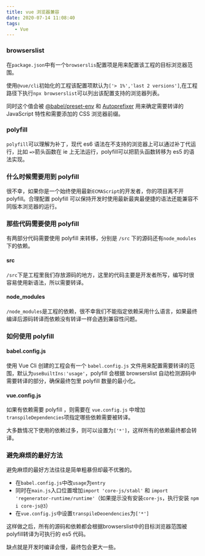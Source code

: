 ```yaml
---
title: vue 浏览器兼容
date: 2020-07-14 11:08:40
tags:
   - Vue
---
```

### browserslist

在`package.json`中有一个`browserslis`配置项是用来配置该工程的目标浏览器范围。

使用`@vue/cli`初始化的工程该配置项默认为`['> 1%','last 2 versions']`,在工程路径下执行`npx browserslist`可以列出该配置支持的浏览器列表。

同时这个值会被 [@babel/preset-env](https://new.babeljs.io/docs/en/next/babel-preset-env.html) 和 [Autoprefixer](https://github.com/postcss/autoprefixer) 用来确定需要转译的 JavaScript 特性和需要添加的 CSS 浏览器前缀。
<!-- more -->
### polyfill

`polyfill`可以理解为补丁，现代 es6 语法在不支持的浏览器上可以通过补丁代运行，比如 `=>`箭头函数在 ie 上无法运行，polyfill可以把箭头函数转移为 es5 的语法实现。

### 什么时候需要用到 polyfill

很不幸，如果你是一个始终使用最新`ECMAScript`的开发者，你的项目离不开 polyfill。合理配置 polyfill 可以保持开发时使用最新最爽最便捷的语法还能兼容不同版本浏览器的运行。

### 那些代码需要使用 polyfill

有两部分代码需要使用 polyfill 来转移，分别是 `/src` 下的源码还有`node_modules`下的依赖。

#### src

`/src`下是工程里我们存放源码的地方，这里的代码主要是开发者所写，编写时很容易使用新语法，所以需要转译。

#### node_modules

`/node_modules`是工程的依赖，很不幸我们不能指定依赖采用什么语言，如果最终编译后源码转译而依赖没有转译一样会遇到兼容性问题。

### 如何使用 polyfill

#### babel.config.js

使用 Vue Cli 创建的工程会有一个 `babel.config.js` 文件用来配置需要转译的范围，默认为`useBuiltIns:'usage'`，polyfill 会根据 browserslist 自动检测源码中需要转译的部分，确保最终包里 polyfill 数量的最小化。

#### vue.config.js

如果有依赖需要 polyfill ，则需要在 `vue.config.js` 中增加`transpileDependencies`项指定哪些依赖需要被转译。

大多数情况下使用的依赖过多，则可以设置为`['*']`，这样所有的依赖最终都会转译。

### 避免麻烦的最好方法

避免麻烦的最好方法往往是简单粗暴但却最不优雅的。

* 在`babel.config.js`中改`usage`为`entry`
* 同时在`main.js`入口位置增加`import 'core-js/stabl'` 和 `import 'regenerator-runtime/runtime'`（如果提示没有安装`core-js`，执行安装 `npm i core-js@3`）
* 在`vue.config.js`中设置`transpileDeoendencies`为`['*']`

这样做之后，所有的源码和依赖都会根据browserslist中的目标浏览器范围被polyfill转译为可执行的 es5 代码。

缺点就是开发时编译会慢，最终包会更大一些。
